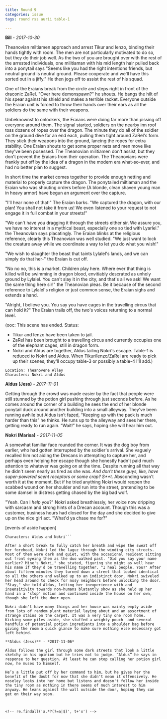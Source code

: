 ```yaml
---
title: Round 9
categories: issue
tags: round rss aurii table-1

---
```


**Bill** - *2017-10-30*

Theanovian miltiamen approach and arrest Tikur and Ienzo, binding their hands tightly with room. The men are not particularly motivated to do so, but they do their job well. As the two of you are brought over with the rest of the arrested individuals, one militiaman with his mid length hair pulled back into a ponytail says "Seems like you had the right intentions friends, but neutral ground is neutral ground. Please cooperate and we'll have this sorted out in a jiffy." He then jogs off to assist the rest of his squad.

One of the Eraians break from the circle and steps right in front of the draconic ZaRel. "Over here demonspawn?" he shouts. He bangs the hilt of his spear against his shield and makes a terrible racket. Everyone outside the Eraian unit is forced to throw their hands over their ears as all the soldiers do the same with their weapons. 

Unbeknownst to onlookers, the Eraians were doing far more than pissing off everyone around them. The signal started, soldiers on the nearby inn roof toss dozens of ropes over the dragon. The minute they do all of the soldier on the ground dive for an end each, pulling them tight around ZaRel's form. They stick their weapons into the ground, lancing the ropes for extra stability. One Eraian shouts to get some proper nets and men move like they've been posessed. The Theanovian militiamen don't assist, but they don't prevent the Eraians from their operation. The Theanovians were frankly put off by the idea of a dragon in the modern era what-so-ever, and had no better plan to suggest.

In short time the market comes together to provide enough netting and material to properly capture the dragon. The ponytailed miltiaman and the Eraian who was shouting orders before (A blonde, clean shaven young man in heavy armor) have begun an argument over the capture.

"I'll hear none of that!" The Eraian barks. "We captured the dragon, with our plan! You shall not take it from us! We even listened to your request to not engage it in full combat in your streets!"

"We can't have you dragging it through the streets either sir. We assure you, we have no interest in a mythical beast, especially one so tied with Lyarlel." the Theanovian says placatingly. The Eraian blinks at the religious reference, clearly this Theanovian was well studied. "We just want to lock the creature away while we coordinate a way to let you do what you wish!"

"We wish to slaughter the beast that taints Lylalel's lands, and we can simply do that her-" the Eraian is cut off.

"No no no, this is a market. Children play here. Where ever that thing is killed will be swimming in dragon blood, envitiably descrated as unholy ground by Lylalel. You can't slay it in the city, and that's all we ask! We want the same thing here sir!" the Theanovian pleas. Be it because of the second reference to Lylalel's religion or just common sense, the Eraian sighs and extends a hand.

"Alright, I believe you. You say you have cages in the travelling circus that can hold it?" The Eraian trails off, the two's voices returning to a normal level.

(ooc: This scene has ended. Status:
* Tikur and Ienzo have been taken to jail.
* ZaRel has been brought to a travelling circus and currently occupies one of the elephant cages, still in dragon form.
* Nokri and Aldus are together, Aldus tailing Nokri's escape. 
Table-1 is reduced to Nokri and Aldus. When Tikur/Ienzo/ZaRel are ready to pick up their scenes, they'll occupy table-3 or possibly a table-4 I'll add.)

```
Location: Theanovene Alley
Characters: Nokri and Aldus
```

**Aldus (Jess)** - *2017-11-01*

Getting through the crowd was made easier by the fact that people were still stunned by the potion girl pushing through just seconds before. As he comes around the corner of a building he sees the end of her blonde ponytail duck around another building into a small alleyway. They’ve been running awhile but Aldus isn’t fazed, “Keeping up with the pack is much harder than this” he thinks. He runs up to the alleyway and sees her there, getting ready to run again. “Wait!” he says,  hoping she will hear him out.

**Nokri (Marisa)** - *2017-11-05*

A somewhat familiar face rounded the corner. It was the dog boy from earlier, who had gotten interrupted by the soldier's arrival. She vaguely recalled him not aiding the Drecans in attempting to capture her, and perhaps even helping her escape though she honestly hadn't paid much attention to whatever was going on at the time. Despite running all that way he didn't seem nearly as tired as she was. *And don't these guys, like, have super-powered scent receptors or some crap? S**t.* Absconding wasn't worth it at the moment. But if he tried anything Nokri would reopen the scabbed wound on her shoulder and run into the street, pretending to be some damsel in distress getting chased by the big bad wolf.

"Yeah. Can I *help* you?" Nokri asked breathlessly, her voice now dripping with sarcasm and strong hints of a Drecan account.  Though this was a customer, business hours had closed for the day and she decided to give up on the nice girl act. "What'd ya chase me for?"

[events of aside happen] 
```Location: Back streets of Theanovene
Characters: Aldus and Nokri```

After a short break to fully catch her breath and wipe the sweat off her forehead, Nokri led the laguz through the winding city streets. Most of them were dark and quiet, with the occasional resident sitting out front eyeing them as the duo walked past. "Did you say your name earlier? Mine's Nokri," she stated, figuring she might as well hear his name if they'd be travelling together. "I heal people. You?" After about fifteen minutes they turned down a street that looked identical to all the others and walked up to an indistinct door. Nokri swiveled her head around to check for nosy neighbors before unlocking the door. "Stay," she told Aldus, letting her inexperience with and insensitivity towards non-humans blatantly show as she held up her hand in a 'stop' motion and continued inside the house on her own, though she left the door open.

Nokri didn't have many things and her house was mainly empty aside from lots of random plant material laying about and an assortment of strange stains on the carpet. It was a very tiny one room home. Kicking some piles aside, she stuffed a weighty pouch  and several handfuls of potential potion ingredients into a shoulder bag before giving the room a quick glance to make sure nothing else necessary got left behind.

**Aldus (Jess)** - *2017-11-06*

Aldus follows the girl through some dark streets that look a little sketchy in his opinion but he tries not to judge. “Aldus” he says in response to her question. At least he can stop calling her potion girl now, he muses to himself. 

He’s a little put off by her command to him, but he gives her the benefit of the doubt for now that she didn't mean it offensively. He noseley looks into her home but listens and doesn't follow her inside the tiny room as nothing in there seems of much interest to him anyway. He leans against the wall outside the door, hoping they can get on their way soon.



<!-- re.findall('a.*?(?=a|$)', t+'x') -->
